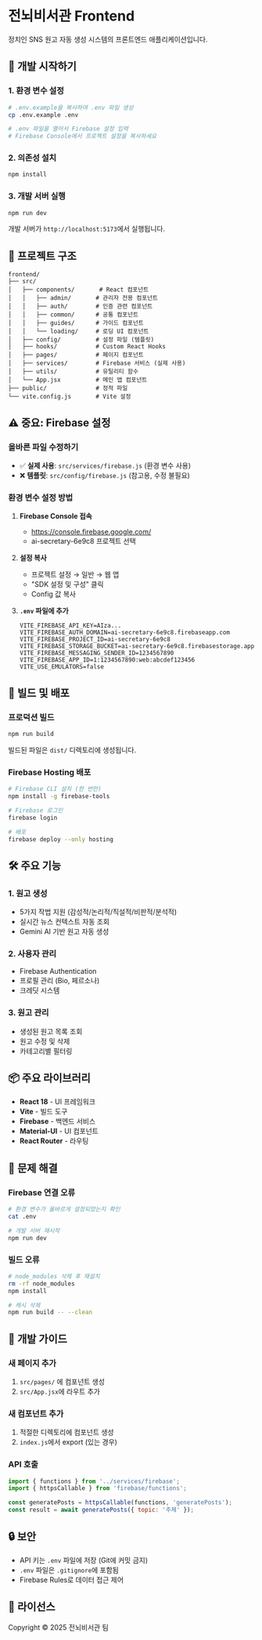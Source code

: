 # 전뇌비서관 Frontend

정치인 SNS 원고 자동 생성 시스템의 프론트엔드 애플리케이션입니다.

## 🔧 개발 시작하기

### 1. 환경 변수 설정

```bash
# .env.example을 복사하여 .env 파일 생성
cp .env.example .env

# .env 파일을 열어서 Firebase 설정 입력
# Firebase Console에서 프로젝트 설정을 복사하세요
```

### 2. 의존성 설치

```bash
npm install
```

### 3. 개발 서버 실행

```bash
npm run dev
```

개발 서버가 `http://localhost:5173`에서 실행됩니다.

## 📁 프로젝트 구조

```
frontend/
├── src/
│   ├── components/       # React 컴포넌트
│   │   ├── admin/       # 관리자 전용 컴포넌트
│   │   ├── auth/        # 인증 관련 컴포넌트
│   │   ├── common/      # 공통 컴포넌트
│   │   ├── guides/      # 가이드 컴포넌트
│   │   └── loading/     # 로딩 UI 컴포넌트
│   ├── config/          # 설정 파일 (템플릿)
│   ├── hooks/           # Custom React Hooks
│   ├── pages/           # 페이지 컴포넌트
│   ├── services/        # Firebase 서비스 (실제 사용)
│   ├── utils/           # 유틸리티 함수
│   └── App.jsx          # 메인 앱 컴포넌트
├── public/              # 정적 파일
└── vite.config.js       # Vite 설정
```

## ⚠️ 중요: Firebase 설정

### 올바른 파일 수정하기

- ✅ **실제 사용**: `src/services/firebase.js` (환경 변수 사용)
- ❌ **템플릿**: `src/config/firebase.js` (참고용, 수정 불필요)

### 환경 변수 설정 방법

1. **Firebase Console 접속**
   - https://console.firebase.google.com/
   - ai-secretary-6e9c8 프로젝트 선택

2. **설정 복사**
   - 프로젝트 설정 → 일반 → 웹 앱
   - "SDK 설정 및 구성" 클릭
   - Config 값 복사

3. **`.env` 파일에 추가**
   ```env
   VITE_FIREBASE_API_KEY=AIza...
   VITE_FIREBASE_AUTH_DOMAIN=ai-secretary-6e9c8.firebaseapp.com
   VITE_FIREBASE_PROJECT_ID=ai-secretary-6e9c8
   VITE_FIREBASE_STORAGE_BUCKET=ai-secretary-6e9c8.firebasestorage.app
   VITE_FIREBASE_MESSAGING_SENDER_ID=1234567890
   VITE_FIREBASE_APP_ID=1:1234567890:web:abcdef123456
   VITE_USE_EMULATORS=false
   ```

## 🚀 빌드 및 배포

### 프로덕션 빌드

```bash
npm run build
```

빌드된 파일은 `dist/` 디렉토리에 생성됩니다.

### Firebase Hosting 배포

```bash
# Firebase CLI 설치 (한 번만)
npm install -g firebase-tools

# Firebase 로그인
firebase login

# 배포
firebase deploy --only hosting
```

## 🛠️ 주요 기능

### 1. 원고 생성
- 5가지 작법 지원 (감성적/논리적/직설적/비판적/분석적)
- 실시간 뉴스 컨텍스트 자동 조회
- Gemini AI 기반 원고 자동 생성

### 2. 사용자 관리
- Firebase Authentication
- 프로필 관리 (Bio, 페르소나)
- 크레딧 시스템

### 3. 원고 관리
- 생성된 원고 목록 조회
- 원고 수정 및 삭제
- 카테고리별 필터링

## 📦 주요 라이브러리

- **React 18** - UI 프레임워크
- **Vite** - 빌드 도구
- **Firebase** - 백엔드 서비스
- **Material-UI** - UI 컴포넌트
- **React Router** - 라우팅

## 🐛 문제 해결

### Firebase 연결 오류

```bash
# 환경 변수가 올바르게 설정되었는지 확인
cat .env

# 개발 서버 재시작
npm run dev
```

### 빌드 오류

```bash
# node_modules 삭제 후 재설치
rm -rf node_modules
npm install

# 캐시 삭제
npm run build -- --clean
```

## 📝 개발 가이드

### 새 페이지 추가

1. `src/pages/` 에 컴포넌트 생성
2. `src/App.jsx`에 라우트 추가

### 새 컴포넌트 추가

1. 적절한 디렉토리에 컴포넌트 생성
2. `index.js`에서 export (있는 경우)

### API 호출

```javascript
import { functions } from '../services/firebase';
import { httpsCallable } from 'firebase/functions';

const generatePosts = httpsCallable(functions, 'generatePosts');
const result = await generatePosts({ topic: '주제' });
```

## 🔒 보안

- API 키는 `.env` 파일에 저장 (Git에 커밋 금지)
- `.env` 파일은 `.gitignore`에 포함됨
- Firebase Rules로 데이터 접근 제어

## 📄 라이선스

Copyright © 2025 전뇌비서관 팀
